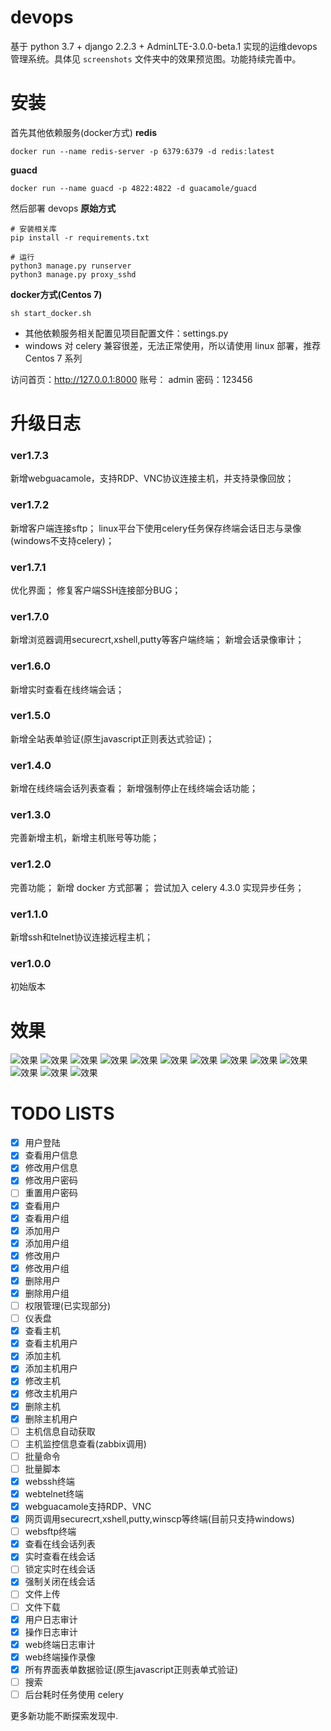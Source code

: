 # devops
基于 python 3.7 + django 2.2.3 + AdminLTE-3.0.0-beta.1 实现的运维devops管理系统。具体见 `screenshots` 文件夹中的效果预览图。功能持续完善中。


# 安装
首先其他依赖服务(docker方式)
**redis**
```
docker run --name redis-server -p 6379:6379 -d redis:latest
```
**guacd**
```
docker run --name guacd -p 4822:4822 -d guacamole/guacd
```

然后部署 devops
**原始方式**
```
# 安装相关库
pip install -r requirements.txt

# 运行
python3 manage.py runserver
python3 manage.py proxy_sshd
```

**docker方式(Centos 7)**
```
sh start_docker.sh
```

- 其他依赖服务相关配置见项目配置文件：settings.py
- windows 对 celery 兼容很差，无法正常使用，所以请使用 linux 部署，推荐 Centos 7 系列

访问首页：http://127.0.0.1:8000
账号： admin     密码：123456


# 升级日志
### ver1.7.3
新增webguacamole，支持RDP、VNC协议连接主机，并支持录像回放；

### ver1.7.2
新增客户端连接sftp；
linux平台下使用celery任务保存终端会话日志与录像(windows不支持celery)；

### ver1.7.1
优化界面；
修复客户端SSH连接部分BUG；

### ver1.7.0
新增浏览器调用securecrt,xshell,putty等客户端终端；
新增会话录像审计；

### ver1.6.0 
新增实时查看在线终端会话；

### ver1.5.0 
新增全站表单验证(原生javascript正则表达式验证)；

### ver1.4.0 
新增在线终端会话列表查看；
新增强制停止在线终端会话功能；

### ver1.3.0 
完善新增主机，新增主机账号等功能；


### ver1.2.0 
完善功能；
新增 docker 方式部署；
尝试加入 celery 4.3.0 实现异步任务；

### ver1.1.0 
新增ssh和telnet协议连接远程主机；

### ver1.0.0 
初始版本


# 效果
![效果](https://github.com/leffss/devops/blob/master/screenshots/1.PNG?raw=true)
![效果](https://github.com/leffss/devops/blob/master/screenshots/2.PNG?raw=true)
![效果](https://github.com/leffss/devops/blob/master/screenshots/3.PNG?raw=true)
![效果](https://github.com/leffss/devops/blob/master/screenshots/4.PNG?raw=true)
![效果](https://github.com/leffss/devops/blob/master/screenshots/5.PNG?raw=true)
![效果](https://github.com/leffss/devops/blob/master/screenshots/6.PNG?raw=true)
![效果](https://github.com/leffss/devops/blob/master/screenshots/7.PNG?raw=true)
![效果](https://github.com/leffss/devops/blob/master/screenshots/8.PNG?raw=true)
![效果](https://github.com/leffss/devops/blob/master/screenshots/9.PNG?raw=true)
![效果](https://github.com/leffss/devops/blob/master/screenshots/10.PNG?raw=true)
![效果](https://github.com/leffss/devops/blob/master/screenshots/11.PNG?raw=true)
![效果](https://github.com/leffss/devops/blob/master/screenshots/12.PNG?raw=true)
![效果](https://github.com/leffss/devops/blob/master/screenshots/13.PNG?raw=true)


# TODO LISTS
- [x] 用户登陆
- [x] 查看用户信息
- [x] 修改用户信息
- [x] 修改用户密码
- [ ] 重置用户密码
- [x] 查看用户
- [x] 查看用户组
- [x] 添加用户
- [x] 添加用户组
- [x] 修改用户
- [x] 修改用户组
- [x] 删除用户
- [x] 删除用户组
- [ ] 权限管理(已实现部分)
- [ ] 仪表盘
- [x] 查看主机
- [x] 查看主机用户
- [x] 添加主机
- [x] 添加主机用户
- [x] 修改主机
- [x] 修改主机用户
- [x] 删除主机
- [x] 删除主机用户
- [ ] 主机信息自动获取
- [ ] 主机监控信息查看(zabbix调用)
- [ ] 批量命令
- [ ] 批量脚本
- [x] webssh终端
- [x] webtelnet终端
- [x] webguacamole支持RDP、VNC
- [x] 网页调用securecrt,xshell,putty,winscp等终端(目前只支持windows)
- [ ] websftp终端
- [x] 查看在线会话列表
- [x] 实时查看在线会话
- [ ] 锁定实时在线会话
- [x] 强制关闭在线会话
- [ ] 文件上传
- [ ] 文件下载
- [x] 用户日志审计
- [x] 操作日志审计
- [x] web终端日志审计
- [x] web终端操作录像
- [x] 所有界面表单数据验证(原生javascript正则表单式验证)
- [ ] 搜索
- [ ] 后台耗时任务使用 celery

更多新功能不断探索发现中.

